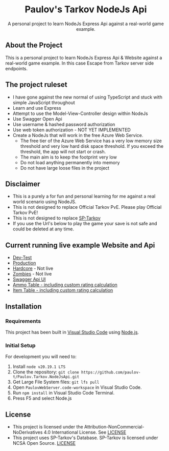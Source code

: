 ﻿<div align="center">
<h1 align="center">Paulov's Tarkov NodeJs Api</h1>

  <p align="center">
	A personal project to learn NodeJs Express Api against a real-world game example.
  </p>

</div>

## About the Project
This is a personal project to learn NodeJs Express Api & Website against a real-world game example. In this case Escape from Tarkov server side endpoints.

## The project ruleset
- I have gone against the new normal of using TypeScript and stuck with simple JavaScript throughout
- Learn and use Express
- Attempt to use the Model-View-Controller design within NodeJs
- Use Swagger Open Api
- Use username & hashed password authorization
- Use web token authorization - NOT YET IMPLEMENTED
- Create a NodeJs that will work in the free Azure Web Service. 
  - The free tier of the Azure Web Service has a very low memory size threshold and very low hard disk space threshold. If you exceed the threshold, the app will not start or crash. 
  - The main aim is to keep the footprint very low 
  - Do not load anything permanently into memory
  - Do not have large loose files in the project
 
## Disclaimer
- This is a purely a for fun and personal learning for me against a real world scenario using NodeJS.
- This is not designed to replace Official Tarkov PvE. Please play Official Tarkov PvE!
- This is not designed to replace [SP-Tarkov](https://github.com/sp-tarkov/server)
- If you use the Url's below to play the game your save is not safe and could be deleted at any time.
  
## Current running live example Website and Api
- [Dev-Test](https://paulovtarkovnodejsapi-dev.azurewebsites.net/)
- [Production](https://paulovtarkovnodejsapi.azurewebsites.net/)
- [Hardcore](https://paulovtarkovnodejsapi-hc.azurewebsites.net/) - Not live
- [Zombies](https://paulovtarkovnodejsapi-zombies.azurewebsites.net/) - Not live
- [Swagger Api UI](https://paulovtarkovnodejsapi-dev.azurewebsites.net/api-docs)
- [Ammo Table - including custom rating calculation](https://paulovtarkovnodejsapi-dev.azurewebsites.net/ammo)
- [Item Table - including custom rating calculation](https://paulovtarkovnodejsapi-dev.azurewebsites.net/items)
  
## Installation

### Requirements

This project has been built in [Visual Studio Code](https://code.visualstudio.com/) using [Node.js](https://nodejs.org/).

### Initial Setup

For development you will need to:

1. Install `node v20.19.1 LTS`
2. Clone the repository: `git clone https://github.com/paulov-t/Paulov.Tarkov.NodeJsApi.git`
3. Get Large File System files: `git lfs pull`
4. Open `PaulovWebServer.code-workspace` in Visual Studio Code.
5. Run `npm install` in Visual Studio Code Terminal.
6. Press F5 and select Node.js

## License

- This project is licensed under the Attribution-NonCommercial-NoDerivatives 4.0 International License. See [LICENSE](LICENSE.md)
- This project uses SP-Tarkov's Database. SP-Tarkov is licensed under NCSA Open Source. [LICENSE](https://github.com/sp-tarkov/server/blob/master/LICENSE.md)

<!-- MARKDOWN LINKS & IMAGES -->
[contributors-shield]: https://img.shields.io/github/contributors/paulov-t/Paulov.Tarkov.NodeJsApi.svg?style=for-the-badge

[forks-shield]: https://img.shields.io/github/forks/paulov-t/Paulov.Tarkov.NodeJsApi.svg?style=for-the-badge&color=%234c1

[forks-url]: https://github.com/paulov-t/Paulov.Tarkov.NodeJsApi/network/members

[stars-shield]: https://img.shields.io/github/stars/paulov-t/Paulov.Tarkov.NodeJsApi?style=for-the-badge&color=%234c1

[stars-url]: https://github.com/paulov-t/Paulov.Tarkov.NodeJsApi/stargazers

[downloads-total-shield]: https://img.shields.io/github/downloads/paulov-t/Paulov.Tarkov.NodeJsApi/total?style=for-the-badge

[downloads-latest-shield]: https://img.shields.io/github/downloads/paulov-t/Paulov.Tarkov.NodeJsApi/latest/total?style=for-the-badge
